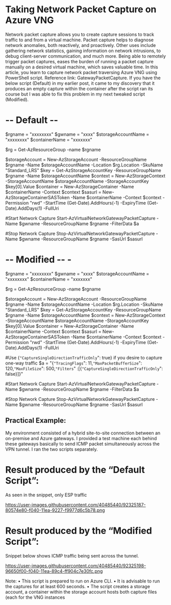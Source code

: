 # Taking Network Packet Capture on Azure VNG

Network packet capture allows you to create capture sessions to track traffic to and from a virtual machine. Packet capture helps to diagnose network anomalies, both reactively, and proactively. Other uses include gathering network statistics, gaining information on network intrusions, to debug client-server communication, and much more. Being able to remotely trigger packet captures, eases the burden of running a packet capture manually on a desired virtual machine, which saves valuable time.
In this article, you learn to capture network packet traversing Azure VNG using PowerShell script.
Reference link: GatewayPacketCapture.
If you have the below script (Default) in my earlier post, it came to my discovery that it produces an empty capture within the container after the script ran its course but I was able to fix this problem in my next tweaked script (Modified).

#   -- Default -- 

$rgname = "xxxxxxxx"
$gwname = "xxxx"
$storageAccountName = "xxxxxxxx"
$containerName = "xxxxxxx"

$rg = Get-AzResourceGroup -name $rgname

$storageAccount = New-AzStorageAccount -ResourceGroupName $rgname -Name $storageAccountName -Location $rg.Location -SkuName "Standard_LRS"
$key = Get-AzStorageAccountKey -ResourceGroupName $rgname -Name $storageAccountName
$context = New-AzStorageContext -StorageAccountName $storageAccountName -StorageAccountKey $key[0].Value
$container = New-AzStorageContainer -Name $containerName -Context $context
$sasurl = New-AzStorageContainerSASToken -Name $containerName -Context $context -Permission "rwd" -StartTime (Get-Date).AddHours(-1) -ExpiryTime (Get-Date).AddDays(1) -FullUri

#Start Network Capture
Start-AzVirtualNetworkGatewayPacketCapture -Name $gwname -ResourceGroupName $rgname -FilterData $a

#Stop Network Capture
Stop-AzVirtualNetworkGatewayPacketCapture -Name $gwname -ResourceGroupName $rgname -SasUrl $sasurl 

#   -- Modified -- -

$rgname = "xxxxxxxx"
$gwname = "xxxx"
$storageAccountName = "xxxxxxxx"
$containerName = "xxxxxxx"

$rg = Get-AzResourceGroup -name $rgname

$storageAccount = New-AzStorageAccount -ResourceGroupName $rgname -Name $storageAccountName -Location $rg.Location -SkuName "Standard_LRS"
$key = Get-AzStorageAccountKey -ResourceGroupName $rgname -Name $storageAccountName
$context = New-AzStorageContext -StorageAccountName $storageAccountName -StorageAccountKey $key[0].Value
$container = New-AzStorageContainer -Name $containerName -Context $context
$sasurl = New-AzStorageContainerSASToken -Name $containerName -Context $context -Permission "rwd" -StartTime (Get-Date).AddHours(-1) -ExpiryTime (Get-Date).AddDays(1) -FullUri

#Use {`"CaptureSingleDirectionTrafficOnly`": true} if you desire to capture one-way traffic
$a = "{`"TracingFlags`": 11,`"MaxPacketBufferSize`": 120,`"MaxFileSize`": 500,`"Filters`" :[{`"CaptureSingleDirectionTrafficOnly`": false}]}"

#Start Network Capture
Start-AzVirtualNetworkGatewayPacketCapture -Name $gwname -ResourceGroupName $rgname -FilterData $a

#Stop Network Capture
Stop-AzVirtualNetworkGatewayPacketCapture -Name $gwname -ResourceGroupName $rgname -SasUrl $sasurl


## Practical Example:

My environment consisted of a hybrid site-to-site connection between an on-premise and Azure gateways. I provided a test machine each behind these gateways basically to send ICMP packet simultaneously across the VPN tunnel. I ran the two scripts separately. 

# Result produced by the “Default Script”:
As seen in the snippet, only ESP traffic 

https://user-images.githubusercontent.com/40485440/92325187-80574e80-f040-11ea-9227-f9977d6c5b78.png

# Result produced by the “Modified Script”:
Snippet below shows ICMP traffic being sent across the tunnel. 

https://user-images.githubusercontent.com/40485440/92325198-96650f00-f040-11ea-89c4-ff904c7e30fc.png

Note:
•	This script is prepared to run on Azure CLI.
•	It is advisable to run the captures for at least 600 seconds.
•	The script creates a storage account, a container within the storage account hosts both capture files (each for the VNG instances
